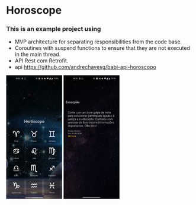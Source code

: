# Horoscope
### This is an example project using

  - MVP architecture for separating responsibilities from the code base.
  - Coroutines with suspend functions to ensure that they are not executed in the main thread.
  - API Rest com Retrofit.
  - api https://github.com/andrechavesg/babi-api-horoscopo

<img src="screen_capture.png" width="30%"></img>
<img src="screen_capture2.png" width="30%"></img>
